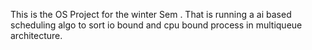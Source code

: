 This is the OS Project for the winter Sem . That is running a ai based scheduling algo to sort io bound and cpu bound process in multiqueue architecture.
